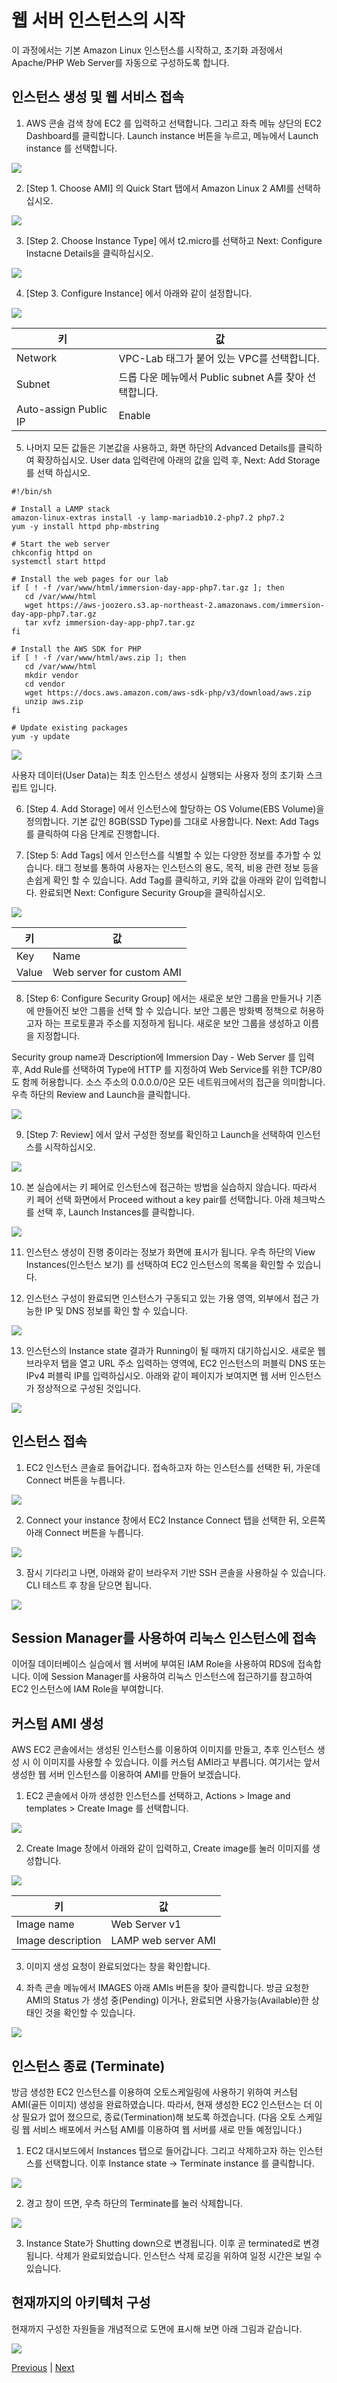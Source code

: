 # 웹 서버 인스턴스의 시작

이 과정에서는 기본 Amazon Linux 인스턴스를 시작하고, 초기화 과정에서 Apache/PHP Web Server를 자동으로 구성하도록 합니다.

## 인스턴스 생성 및 웹 서비스 접속

1. AWS 콘솔 검색 창에 EC2 를 입력하고 선택합니다. 그리고 좌측 메뉴 상단의 EC2 Dashboard를 클릭합니다. Launch instance 버튼을 누르고, 메뉴에서 Launch instance 를 선택합니다.

![](../images/gid-ec2-05.png)

2. [Step 1. Choose AMI] 의 Quick Start 탭에서 Amazon Linux 2 AMI를 선택하십시오.

![](../images/gid-ec2-06.png)

3. [Step 2. Choose Instance Type] 에서 t2.micro를 선택하고 Next: Configure Instacne Details을 클릭하십시오.

![](../images/gid-ec2-07.png)

4. [Step 3. Configure Instance] 에서 아래와 같이 설정합니다.

![](../images/gid-ec2-08.png)

키 | 값
--- | ---
Network | VPC-Lab 태그가 붙어 있는 VPC를 선택합니다.
Subnet | 드롭 다운 메뉴에서 Public subnet A를 찾아 선택합니다.
Auto-assign Public IP | Enable

5. 나머지 모든 값들은 기본값을 사용하고, 화면 하단의 Advanced Details를 클릭하여 확장하십시오. User data 입력란에 아래의 값을 입력 후, Next: Add Storage를 선택 하십시오.

```
#!/bin/sh

# Install a LAMP stack
amazon-linux-extras install -y lamp-mariadb10.2-php7.2 php7.2
yum -y install httpd php-mbstring

# Start the web server
chkconfig httpd on
systemctl start httpd

# Install the web pages for our lab
if [ ! -f /var/www/html/immersion-day-app-php7.tar.gz ]; then
   cd /var/www/html
   wget https://aws-joozero.s3.ap-northeast-2.amazonaws.com/immersion-day-app-php7.tar.gz  
   tar xvfz immersion-day-app-php7.tar.gz
fi

# Install the AWS SDK for PHP
if [ ! -f /var/www/html/aws.zip ]; then
   cd /var/www/html
   mkdir vendor
   cd vendor
   wget https://docs.aws.amazon.com/aws-sdk-php/v3/download/aws.zip
   unzip aws.zip
fi

# Update existing packages
yum -y update
```

![](../images/gid-ec2-09.png)

사용자 데이터(User Data)는 최초 인스턴스 생성시 실행되는 사용자 정의 초기화 스크립트 입니다.

6. [Step 4. Add Storage] 에서 인스턴스에 할당하는 OS Volume(EBS Volume)을 정의합니다. 기본 값인 8GB(SSD Type)를 그대로 사용합니다. Next: Add Tags를 클릭하여 다음 단계로 진행합니다.

7. [Step 5: Add Tags] 에서 인스턴스를 식별할 수 있는 다양한 정보를 추가할 수 있습니다. 태그 정보를 통하여 사용자는 인스턴스의 용도, 목적, 비용 관련 정보 등을 손쉽게 확인 할 수 있습니다. Add Tag를 클릭하고, 키와 값을 아래와 같이 입력합니다. 완료되면 Next: Configure Security Group을 클릭하십시오.

![](../images/gid-ec2-10.png)

키 | 값
--- | ---
Key | Name
Value | Web server for custom AMI

8. [Step 6: Configure Security Group] 에서는 새로운 보안 그룹을 만들거나 기존에 만들어진 보안 그룹을 선택 할 수 있습니다. 보안 그룹은 방화벽 정책으로 허용하고자 하는 프로토콜과 주소를 지정하게 됩니다. 새로운 보안 그룹을 생성하고 이름을 지정합니다.

Security group name과 Description에 Immersion Day - Web Server 를 입력 후, Add Rule를 선택하여 Type에 HTTP 를 지정하여 Web Service를 위한 TCP/80도 함께 허용합니다. 소스 주소의 0.0.0.0/0은 모든 네트워크에서의 접근을 의미합니다. 우측 하단의 Review and Launch을 클릭합니다.

![](../images/gid-ec2-11.png)

9. [Step 7: Review] 에서 앞서 구성한 정보를 확인하고 Launch을 선택하여 인스턴스를 시작하십시오.

![](../images/gid-ec2-12.png)

10. 본 실습에서는 키 페어로 인스턴스에 접근하는 방법을 실습하지 않습니다. 따라서 키 페어 선택 화면에서 Proceed without a key pair를 선택합니다. 아래 체크박스를 선택 후, Launch Instances를 클릭합니다.

![](../images/gid-ec2-13.png)

11. 인스턴스 생성이 진행 중이라는 정보가 화면에 표시가 됩니다. 우측 하단의 View Instances(인스턴스 보기) 를 선택하여 EC2 인스턴스의 목록을 확인할 수 있습니다.

12. 인스턴스 구성이 완료되면 인스턴스가 구동되고 있는 가용 영역, 외부에서 접근 가능한 IP 및 DNS 정보를 확인 할 수 있습니다.

![](../images/gid-ec2-14.png)

13. 인스턴스의 Instance state 결과가 Running이 될 때까지 대기하십시오. 새로운 웹 브라우저 탭을 열고 URL 주소 입력하는 영역에, EC2 인스턴스의 퍼블릭 DNS 또는 IPv4 퍼블릭 IP를 입력하십시오. 아래와 같이 페이지가 보여지면 웹 서버 인스턴스가 정상적으로 구성된 것입니다.

![](../images/ec2-lab-08.png)

## 인스턴스 접속

1. EC2 인스턴스 콘솔로 들어갑니다. 접속하고자 하는 인스턴스를 선택한 뒤, 가운데 Connect 버튼을 누릅니다.

![](../images/gid-ec2-15.png)

2. Connect your instance 창에서 EC2 Instance Connect 탭을 선택한 뒤, 오른쪽 아래 Connect 버튼을 누릅니다.

![](../images/gid-ec2-16.png)

3. 잠시 기다리고 나면, 아래와 같이 브라우저 기반 SSH 콘솔을 사용하실 수 있습니다. CLI 테스트 후 창을 닫으면 됩니다.

![](../images/gid-ec2-23.png)

## Session Manager를 사용하여 리눅스 인스턴스에 접속
이어질 데이터베이스 실습에서 웹 서버에 부여된 IAM Role을 사용하여 RDS에 접속합니다. 이에 Session Manager를 사용하여 리눅스 인스턴스에 접근하기를 참고하여 EC2 인스턴스에 IAM Role을 부여합니다.

## 커스텀 AMI 생성
AWS EC2 콘솔에서는 생성된 인스턴스를 이용하여 이미지를 만들고, 추후 인스턴스 생성 시 이 이미지를 사용할 수 있습니다. 이를 커스텀 AMI라고 부릅니다.
여기서는 앞서 생성한 웹 서버 인스턴스를 이용하여 AMI를 만들어 보겠습니다.

1. EC2 콘솔에서 아까 생성한 인스턴스를 선택하고, Actions > Image and templates > Create Image 를 선택합니다.

![](../images/gid-ec2-17.png)

2. Create Image 창에서 아래와 같이 입력하고, Create image를 눌러 이미지를 생성합니다.

![](../images/gid-ec2-18.png)

키 | 값
--- | ---
Image name | Web Server v1
Image description | LAMP web server AMI

3. 이미지 생성 요청이 완료되었다는 창을 확인합니다.

4. 좌측 콘솔 메뉴에서 IMAGES 아래 AMIs 버튼을 찾아 클릭합니다. 방금 요청한 AMI의 Status 가 생성 중(Pending) 이거나, 완료되면 사용가능(Available)한 상태인 것을 확인할 수 있습니다.

![](../images/gid-ec2-19.png)

## 인스턴스 종료 (Terminate)
방금 생성한 EC2 인스턴스를 이용하여 오토스케일링에 사용하기 위하여 커스텀 AMI(골든 이미지) 생성을 완료하였습니다. 따라서, 현재 생성한 EC2 인스턴스는 더 이상 필요가 없어 졌으므로, 종료(Termination)해 보도록 하겠습니다. (다음 오토 스케일링 웹 서비스 배포에서 커스텀 AMI를 이용하여 웹 서버를 새로 만들 예정입니다.)

1. EC2 대시보드에서 Instances 탭으로 들어갑니다. 그리고 삭제하고자 하는 인스턴스를 선택합니다. 이후 Instance state -> Terminate instance 를 클릭합니다.

![](../images/gid-ec2-20.png)

2. 경고 창이 뜨면, 우측 하단의 Terminate를 눌러 삭제합니다.

![](../images/gid-ec2-21.png)

3. Instance State가 Shutting down으로 변경됩니다. 이후 곧 terminated로 변경됩니다. 삭제가 완료되었습니다. 인스턴스 삭제 로깅을 위하여 일정 시간은 보일 수 있습니다.

## 현재까지의 아키텍처 구성
현재까지 구성한 자원들을 개념적으로 도면에 표시해 보면 아래 그림과 같습니다.

![](../images/gid-ec2-32.svg)

[Previous](../compute.md) | [Next](./20-auto-scaling.md)